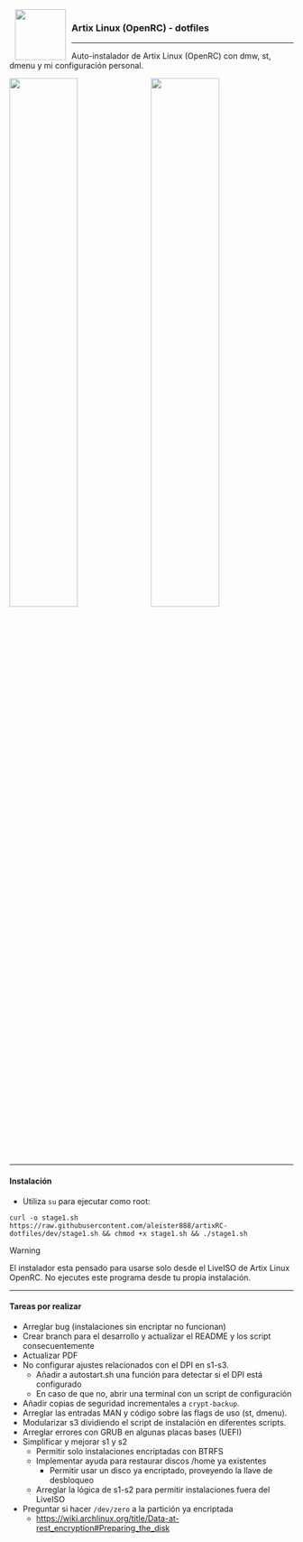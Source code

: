 <img src="https://raw.githubusercontent.com/aleister888/artixRC-dotfiles/master/assets/artix-linux.png" align="left" height="90px" hspace="10px" vspace="0px">

### Artix Linux (OpenRC) - dotfiles

----

Auto-instalador de Artix Linux (OpenRC) con dmw, st, dmenu y mi configuración personal.

<p float="center">
	<img src="https://raw.githubusercontent.com/aleister888/artixRC-dotfiles/main/assets/screenshots/screenshot1.jpg" width="49%" />
	<img src="https://raw.githubusercontent.com/aleister888/artixRC-dotfiles/main/assets/screenshots/screenshot2.jpg" width="49%" />
</p>

---

#### Instalación

- Utiliza `su` para ejecutar como root:

```
curl -o stage1.sh https://raw.githubusercontent.com/aleister888/artixRC-dotfiles/dev/stage1.sh && chmod +x stage1.sh && ./stage1.sh
```

> [!WARNING]
> El instalador esta pensado para usarse solo desde el LiveISO de Artix Linux OpenRC. No ejecutes este programa desde tu propia instalación.

---

#### Tareas por realizar

- Arreglar bug (instalaciones sin encriptar no funcionan)
- Crear branch para el desarrollo y actualizar el README y los script consecuentemente
- Actualizar PDF
- No configurar ajustes relacionados con el DPI en s1-s3.
	- Añadir a autostart.sh una función para detectar si el DPI está configurado
	- En caso de que no, abrir una terminal con un script de configuración
- Añadir copias de seguridad incrementales a `crypt-backup`.
- Arreglar las entradas MAN y código sobre las flags de uso (st, dmenu).
- Modularizar s3 dividiendo el script de instalación en diferentes scripts.
- Arreglar errores con GRUB en algunas placas bases (UEFI)
- Simplificar y mejorar s1 y s2
	- Permitir solo instalaciones encriptadas con BTRFS
	- Implementar ayuda para restaurar discos /home ya existentes
		- Permitir usar un disco ya encriptado, proveyendo la llave de desbloqueo
	- Arreglar la lógica de s1-s2 para permitir instalaciones fuera del LiveISO
- Preguntar si hacer `/dev/zero` a la partición ya encriptada
	- https://wiki.archlinux.org/title/Data-at-rest_encryption#Preparing_the_disk
